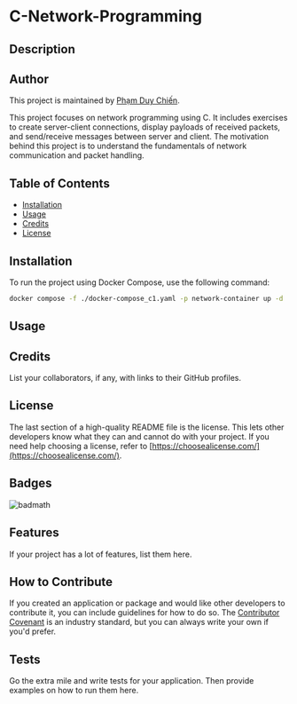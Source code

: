 # C-Network-Programming

## Description

## Author

This project is maintained by [Phạm Duy Chiến](https://github.com/benphamdev).

This project focuses on network programming using C. It includes exercises to create server-client connections, display payloads of received packets, and send/receive messages between server and client. The motivation behind this project is to understand the fundamentals of network communication and packet handling.

## Table of Contents

- [Installation](#installation)
- [Usage](#usage)
- [Credits](#credits)
- [License](#license)

## Installation

To run the project using Docker Compose, use the following command:

```sh
docker compose -f ./docker-compose_c1.yaml -p network-container up -d
```

## Usage



## Credits

List your collaborators, if any, with links to their GitHub profiles.

## License

The last section of a high-quality README file is the license. This lets other developers know what they can and cannot do with your project. If you need help choosing a license, refer to [https://choosealicense.com/](https://choosealicense.com/).

## Badges

![badmath](https://img.shields.io/github/languages/top/lernantino/badmath)

## Features

If your project has a lot of features, list them here.

## How to Contribute

If you created an application or package and would like other developers to contribute it, you can include guidelines for how to do so. The [Contributor Covenant](https://www.contributor-covenant.org/) is an industry standard, but you can always write your own if you'd prefer.

## Tests

Go the extra mile and write tests for your application. Then provide examples on how to run them here.


